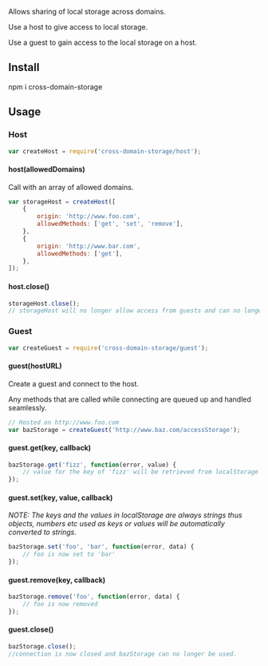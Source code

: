 Allows sharing of local storage across domains.

Use a host to give access to local storage.

Use a guest to gain access to the local storage on a host.

## Install

npm i cross-domain-storage

## Usage

### Host

```javascript
var createHost = require('cross-domain-storage/host');
```

#### host(allowedDomains)

Call with an array of allowed domains.

```javascript
var storageHost = createHost([
    {
        origin: 'http://www.foo.com',
        allowedMethods: ['get', 'set', 'remove'],
    },
    {
        origin: 'http://www.bar.com',
        allowedMethods: ['get'],
    },
]);
```

#### host.close()

```javascript
storageHost.close();
// storageHost will no longer allow access from guests and can no longer be used.
```

### Guest

```javascript
var createGuest = require('cross-domain-storage/guest');
```

#### guest(hostURL)

Create a guest and connect to the host.

Any methods that are called while connecting are queued up and handled seamlessly.

```javascript
// Hosted on http://www.foo.com
var bazStorage = createGuest('http://www.baz.com/accessStorage');
```

#### guest.get(key, callback)

```javascript
bazStorage.get('fizz', function(error, value) {
    // value for the key of 'fizz' will be retrieved from localStorage on www.baz.com
});
```

#### guest.set(key, value, callback)

_NOTE: The keys and the values in localStorage are always strings thus objects, numbers etc used as keys or values will be automatically converted to strings._

```javascript
bazStorage.set('foo', 'bar', function(error, data) {
    // foo is now set to 'bar'
});
```

#### guest.remove(key, callback)

```javascript
bazStorage.remove('foo', function(error, data) {
    // foo is now removed
});
```

#### guest.close()

```javascript
bazStorage.close();
//connection is now closed and bazStorage can no longer be used.
```
